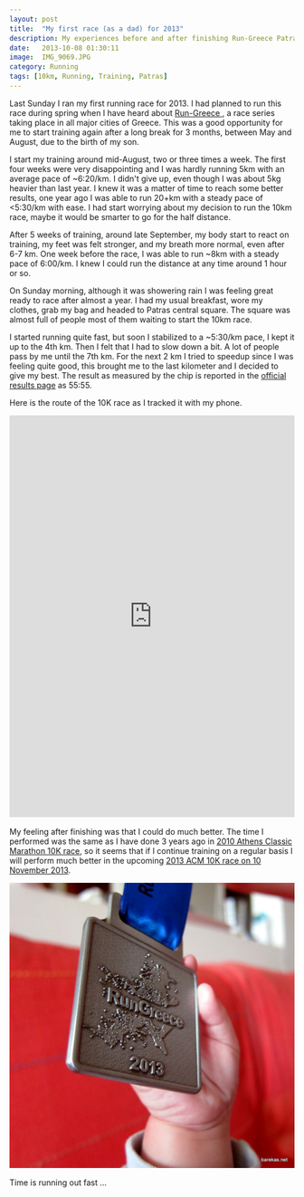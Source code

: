```yaml
---
layout: post
title:  "My first race (as a dad) for 2013"
description: My experiences before and after finishing Run-Greece Patras 10K race, the first race I ran after become a dad.
date:   2013-10-08 01:30:11
image:  IMG_9069.JPG
category: Running
tags: [10km, Running, Training, Patras]
---
```


Last Sunday I ran my first running race for 2013. I had planned to run
this race during spring when I have heard about
<a href='http://www.run-greece.gr/'> Run-Greece </a>, a race series taking
place in all major cities of Greece.
This was a good opportunity for me to start training again after a long break
for 3 months, between May and August, due to the birth of my son.

I start my training around mid-August, two or three times a week. The first
four weeks were very disappointing and I was hardly running 5km with an
average pace of ~6:20/km. I didn't give up, even though I was about 5kg
heavier than last year. I knew it was a matter of time to reach some better
results, one year ago I was able to run 20+km with a steady pace of
<5:30/km with ease. I had start worrying about my decision to run the
10km race, maybe it would be smarter to go for the half distance.

After 5 weeks of training, around late September, my body start to react
on training, my feet was felt stronger, and my breath more normal, even
after 6-7 km. One week before the race, I was able to run ~8km with a
steady pace of 6:00/km. I knew I could run the distance at any time
around 1 hour or so.

On Sunday morning, although it was showering rain I was feeling great
ready to race after almost a year. I had my usual breakfast, wore my
clothes, grab my bag and headed to Patras central square. The square
was almost full of people most of them waiting to start the 10km race.

I started running quite fast, but soon I stabilized to a ~5:30/km pace,
I kept it up to the 4th km. Then I felt that I had to slow down a bit. A lot
of people pass by me until the 7th km. For the next 2 km I tried to speedup
since I was feeling quite good, this brought me to the last kilometer and I
decided to give my best. The result as measured by the chip is reported in the
<a href='http://www.run-greece.gr/index.php?option=com_joodb&view=article
&joobase=3&id=84767%3Amparekas&Itemid=136&lang=en'>
official results page</a> as 55:55.

Here is the route of the 10K race as I tracked it with my phone.

<iframe id="mapmyfitness_route"
src="http://snippets.mapmycdn.com/routes/view/embedded/304106673?width=600&height=500&elevation=true&info=true&line_color=E60f0bdb&rgbhex=DB0B0E&distance_markers=0&unit_type=metric&map_mode=HYBRID&last_updated=2013-10-06T23:47:00+03:00"
height="710px" width="100%" frameborder="0"></iframe>

My feeling after finishing was that I could do much better. The time I
performed was the same as I have done 3 years ago in
<a href='http://www.athensclassicmarathon.org/?option=com_joodb&view=article
&joobase=7&id=1458%3A1458&Itemid=172&lang=en'>2010 Athens Classic Marathon
10K race</a>, so it seems that if I continue  training on a regular basis I
will perform much better in the upcoming
<a href='http://www.athensclassicmarathon.org/index.php?option=com_content&
view=article&id=124&Itemid=152&lang=en'>2013 ACM 10K race on 10 November
2013</a>.

<img src="/images/IMG_9069.JPG" alt="bbarekas" class="center"/>


Time is running out fast ...
